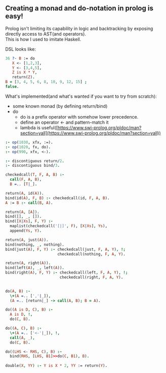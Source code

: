## Creating a monad and do-notation in prolog is easy!
Prolog isn't limiting its capability in logic and backtracking by exposing directly access to AST(and operators).  
This is how I used to imitate Haskell.

DSL looks like:
```prolog
36 ?- B := do
   X <- [1,2,3],
   Y <- [3,4,5],
   Z is X * Y,
   return(Z).
B = [3, 4, 5, 6, 8, 10, 9, 12, 15] ;
false.
```

What's implemented(and what's wanted if you want to try from scratch):
   * some known monad (by defining return/bind)
   * do
     * do is a prefix operator with somehow lower precedence.
     * define an operator <- and pattern-match it
     * lambda is useful([https://www.swi-prolog.org/pldoc/man?section=yall](https://www.swi-prolog.org/pldoc/man?section=yall))


```prolog
:- op(1030, xfx, :=).
:- op(1020, fx, do).
:- op(990, xfx, <-).

:- discontiguous return/2.
:- discontiguous bind/3.

checkedcall(T, F, A, B) :-
  call(F, A, B),
  B =.. [T|_].

return(A, id(A)).
bind(id(A), F, B) :- checkedcall(id, F, A, B). 
A := B :- call(B, A).

return(A, [A]).
bind([], _, []).
bind([X|Xs], F, Y) :-
  maplist(checkedcall('[|]', F), [X|Xs], Ys), 
  append(Ys, Y).

return(A, just(A)).
bind(nothing, _, nothing).
bind(just(A), F, Y) :- checkedcall(just, F, A, Y), !;
                       checkedcall(nothing, F, A, Y).

return(A, right(A)).
bind(left(A), _, left(A)).
bind(right(A), F, Y) :- checkedcall(left, F, A, Y), !;
                        checkedcall(right, F, A, Y).
                            

do(A, B) :-
  \+(A =.. [','|_]),
  (A =.. [return|_] -> call(A, B); B = A).

do((A is D, C), B) :-
  A is D, !,
  do(C, B).

do((A, C), B) :-
  \+(A =.. ['<-'|_]), !,
  call(A, _),
  do(C, B).

do((LHS <- RHS, C), B) :-
  bind(RHS, [LHS, B1]>>do(C, B1), B).
      
double(X, YY) :- Y is X * 2, YY := return(Y).
```
